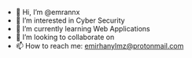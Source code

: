 - 👋 Hi, I’m @emrannx
- 👀 I’m interested in  Cyber Security
- 🌱 I’m currently learning  Web Applications
- 💞️ I’m looking to collaborate on 
- 📫 How to reach me: emirhanylmz@protonmail.com

<!---
emrannx/emrannx is a ✨ special ✨ repository because its `README.md` (this file) appears on your GitHub profile.
You can click the Preview link to take a look at your changes.
--->
